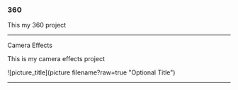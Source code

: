 ### 360

This my 360 project

<script src="//360.vizor.io/scripts/embed.js" data-vizorurl="https://360.vizor.io/embed/v/gdvll" ></script>

***

Camera Effects

This is my camera effects project

![picture_title](picture filename?raw=true "Optional Title")

***

